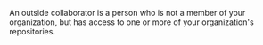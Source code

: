 An outside collaborator is a person who is not a member of your organization, but has access to one or more of your organization's repositories.
